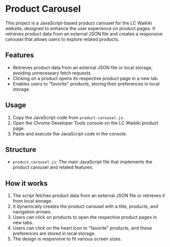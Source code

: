 
# Product Carousel 

This project is a JavaScript-based product carousel for the LC Waikiki website, designed to enhance the user experience on product pages. It retrieves product data from an external JSON file and creates a responsive carousel that allows users to explore related products.

## Features
- Retrieves product data from an external JSON file or local storage, avoiding unnecessary fetch requests.
- Clicking on a product opens its respective product page in a new tab.
- Enables users to "favorite" products, storing their preferences in local storage.

## Usage
1. Copy the JavaScript code from `product-carousel.js`.
2. Open the Chrome Developer Tools console on the LC Waikiki product page.
3. Paste and execute the JavaScript code in the console.

## Structure
- `product-carousel.js`: The main JavaScript file that implements the product carousel and related features.

## How it works
1. The script fetches product data from an external JSON file or retrieves it from local storage.
2. It dynamically creates the product carousel with a title, products, and navigation arrows.
3. Users can click on products to open the respective product pages in new tabs.
4. Users can click on the heart icon to "favorite" products, and these preferences are stored in local storage.
5. The design is responsive to fit various screen sizes.

